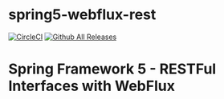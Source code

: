 # spring5-webflux-rest
[![CircleCI](https://circleci.com/gh/militoromero10/spring5-webflux-rest/tree/master.svg?style=svg)](https://circleci.com/gh/militoromero10/spring5-webflux-rest/tree/master)
[![Github All Releases](https://img.shields.io/github/downloads/springframeworkguru/spring5-webflux-res/total.svg)](https://github.com/militoromero10/spring5-webflux-rest/archive/master.zip)
# Spring Framework 5 - RESTFul Interfaces with WebFlux